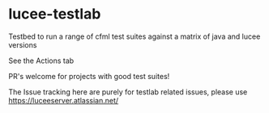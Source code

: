 # lucee-testlab

Testbed to run a range of cfml test suites against a matrix of java and lucee versions

See the Actions tab

PR's welcome for projects with good test suites!

The Issue tracking here are purely for testlab related issues, please use https://luceeserver.atlassian.net/

